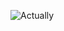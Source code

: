 ![Actually](https://media1.tenor.com/images/180af543ed2a06de8edadcdeea88b0bb/tenor.gif?itemid=16192185)
